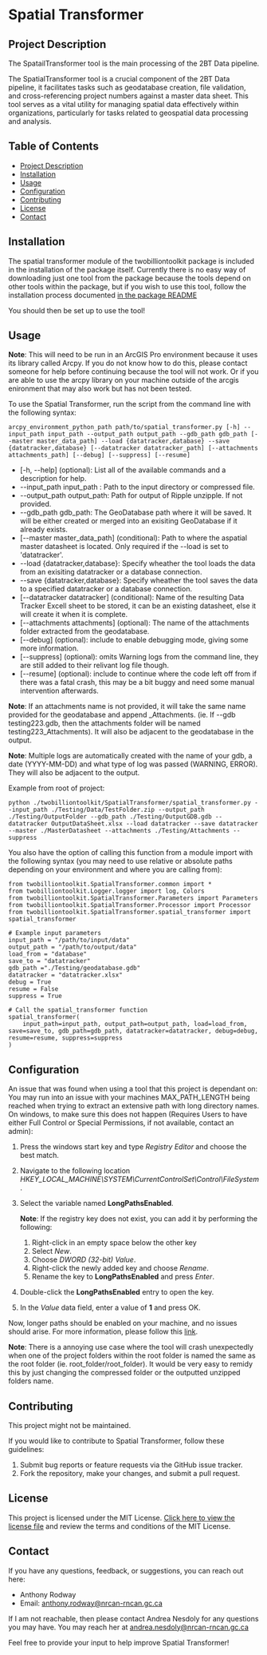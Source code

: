 # Spatial Transformer

## Project Description

The SpatailTransformer tool is the main processing of the 2BT Data pipeline. 

The SpatialTransformer tool is a crucial component of the 2BT Data pipeline, it facilitates tasks such as geodatabase creation, file validation, and cross-referencing project numbers against a master data sheet. This tool serves as a vital utility for managing spatial data effectively within organizations, particularly for tasks related to geospatial data processing and analysis.

## Table of Contents

- [Project Description](#project-description)
- [Installation](#installation)
- [Usage](#usage)
- [Configuration](#configuration)
- [Contributing](#contributing)
- [License](#license)
- [Contact](#contact)

## Installation

The spatial transformer module of the twobilliontoolkit package is included in the installation of the package itself. Currently there is no easy way of downloading just one tool from the package because the tools depend on other tools within the package, but if you wish to use this tool, follow the installation process documented [in the package README](../../README.md)

You should then be set up to use the tool!

## Usage

**Note**: This will need to be run in an ArcGIS Pro environment because it uses its library called Arcpy. If you do not know how to do this, please contact someone for help before continuing because the tool will not work. Or if you are able to use the arcpy library on your machine outside of the arcgis enironment that may also work but has not been tested.

To use the Spatial Transformer, run the script from the command line with the following syntax:
```
arcpy_environment_python_path path/to/spatial_transformer.py [-h] --input_path input_path --output_path output_path --gdb_path gdb_path [--master master_data_path] --load {datatracker,database} --save {datatracker,database} [--datatracker datatracker_path] [--attachments attachments_path] [--debug] [--suppress] [--resume]
```
- [-h, --help] (optional): List all of the available commands and a description for help.
- --input_path input_path : Path to the input directory or compressed file.
- --output_path output_path: Path for output of Ripple unzipple. If not provided.
- --gdb_path gdb_path: The GeoDatabase path where it will be saved. It will be either created or merged into an exisiting GeoDatabase if it already exists.
- [--master master_data_path] (conditional): Path to where the aspatial master datasheet is located. Only required if the --load is set to 'datatracker'.
- --load {datatracker,database}: Specify wheather the tool loads the data from an exisiting datatracker or a database connection. 
- --save {datatracker,database}: Specify wheather the tool saves the data to a specified datatracker or a database connection. 
- [--datatracker datatracker] (conditional): Name of the resulting Data Tracker Excell sheet to be stored, it can be an existing datasheet, else it will create it when it is complete.
- [--attachments attachments] (optional): The name of the attachments folder extracted from the geodatabase.
- [--debug] (optional): include to enable debugging mode, giving some more information.
- [--suppress] (optional): omits Warning logs from the command line, they are still added to their relivant log file though.
- [--resume] (optional): include to continue where the code left off from if there was a fatal crash, this may be a bit buggy and need some manual intervention afterwards.

**Note**: If an attachments name is not provided, it will take the same name provided for the geodatabase and append _Attachments. (ie. If --gdb testing223.gdb, then the attachments folder will be named testing223_Attachments). It will also be adjacent to the geodatabase in the output.

**Note**: Multiple logs are automatically created with the name of your gdb, a date (YYYY-MM-DD) and what type of log was passed (WARNING, ERROR). They will also be adjacent to the output.

Example from root of project:
```
python ./twobilliontoolkit/SpatialTransformer/spatial_transformer.py --input_path ./Testing/Data/TestFolder.zip --output_path ./Testing/OutputFolder --gdb_path ./Testing/OutputGDB.gdb --datatracker OutputDataSheet.xlsx --load datatracker --save datatracker --master ./MasterDatasheet --attachments ./Testing/Attachments --suppress
```

You also have the option of calling this function from a module import with the following syntax (you may need to use relative or absolute paths depending on your environment and where you are calling from):
```
from twobilliontoolkit.SpatialTransformer.common import *
from twobilliontoolkit.Logger.logger import log, Colors
from twobilliontoolkit.SpatialTransformer.Parameters import Parameters
from twobilliontoolkit.SpatialTransformer.Processor import Processor
from twobilliontoolkit.SpatialTransformer.spatial_transformer import spatial_transformer

# Example input parameters
input_path = "/path/to/input/data"
output_path = "/path/to/output/data"
load_from = "database"
save_to = "datatracker"
gdb_path ="./Testing/geodatabase.gdb"
datatracker = "datatracker.xlsx"
debug = True
resume = False
suppress = True

# Call the spatial_transformer function
spatial_transformer(
    input_path=input_path, output_path=output_path, load=load_from, save=save_to, gdb_path=gdb_path, datatracker=datatracker, debug=debug, resume=resume, suppress=suppress
)
```

## Configuration

An issue that was found when using a tool that this project is dependant on: You may run into an issue with your machines MAX_PATH_LENGTH being reached when trying to extract an extensive path with long directory names. On windows, to make sure this does not happen (Requires Users to have either Full Control or Special Permissions, if not available, contact an admin):

1. Press the windows start key and type *Registry Editor* and choose the best match.
2. Navigate to the following location
*HKEY_LOCAL_MACHINE\SYSTEM\CurrentControlSet\Control\FileSystem*.
3. Select the variable named **LongPathsEnabled**.
    
    **Note**: If the registry key does not exist, you can add it by performing the following:
    
    1. Right-click in an empty space below the other key
    2. Select *New*.
    3. Choose *DWORD (32-bit) Value*.
    4. Right-click the newly added key and choose *Rename*.
    5. Rename the key to **LongPathsEnabled** and press *Enter*.

4. Double-click the **LongPathsEnabled** entry to open the key.
5. In the *Value* data field, enter a value of **1** and press OK.

Now, longer paths should be enabled on your machine, and no issues should arise. For more information, please follow this [link](https://www.autodesk.com/support/technical/article/caas/sfdcarticles/sfdcarticles/The-Windows-10-default-path-length-limitation-MAX-PATH-is-256-characters.html#:~:text=By%20default%2C%20Windows%20uses%20a,Files%2C%20Paths%2C%20and%20Namespaces.).

**Note**: There is a annoying use case where the tool will crash unexpectedly when one of the project folders within the root folder is named the same as the root folder (ie. root_folder/root_folder). It would be very easy to remidy this by just changing the compressed folder or the outputted unzipped folders name.

## Contributing

This project might not be maintained.

If you would like to contribute to Spatial Transformer, follow these guidelines:

1. Submit bug reports or feature requests via the GitHub issue tracker.
2. Fork the repository, make your changes, and submit a pull request.

## License

This project is licensed under the MIT License. [Click here to view the license file](../LICENSE) and review the terms and conditions of the MIT License.

## Contact

If you have any questions, feedback, or suggestions, you can reach out here:

- Anthony Rodway
- Email: anthony.rodway@nrcan-rncan.gc.ca

If I am not reachable, then please contact Andrea Nesdoly for any questions you may have. You may reach her at andrea.nesdoly@nrcan-rncan.gc.ca

Feel free to provide your input to help improve Spatial Transformer!
